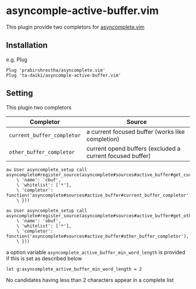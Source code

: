 # asyncomple-active-buffer.vim

This plugin provide two completors for [asyncomplete.vim](https://github.com/prabirshrestha/asyncomplete.vim)

## Installation
e.g. Plug
```
Plug 'prabirshrestha/asyncomplete.vim'
Plug 'ta-daiki/asyncomple-active-buffer.vim'
```

## Setting
This plugin two completors

Completor | Source
------------ | -------------
`current_buffer_completor` | a current focused buffer (works like <C-x><C-n> completion)
`other_buffer_completor` | current opend buffers (excluded a current focused buffer)

```
au User asyncomplete_setup call asyncomplete#register_source(asyncomplete#sources#active_buffer#get_current_buffer_source_options({
    \ 'name': 'cbuf',
    \ 'whitelist': ['*'],
    \ 'completor': function('asyncomplete#sources#active_buffer#current_buffer_completor'),
    \ }))

au User asyncomplete_setup call asyncomplete#register_source(asyncomplete#sources#active_buffer#get_other_buffer_source_options({
    \ 'name': 'obuf',
    \ 'whitelist': ['*'],
    \ 'completor': function('asyncomplete#sources#active_buffer#other_buffer_completor'),
    \ }))
```

a option variable `asyncomplete_active_buffer_min_word_length` is provided  
if this is set as described below  
```
let g:asyncomplete_active_buffer_min_word_length = 2
```
No candidates having less than 2 characters appear in a complete list

